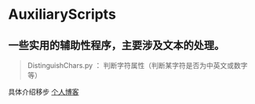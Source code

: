 # AuxiliaryScripts
## 一些实用的辅助性程序，主要涉及文本的处理。
> DistinguishChars.py ： 判断字符属性（判断某字符是否为中英文或数字等）

具体介绍移步 [个人博客](https://leowood.github.io/)
